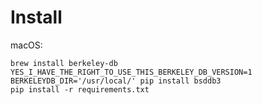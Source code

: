 # Install

macOS:

    brew install berkeley-db
    YES_I_HAVE_THE_RIGHT_TO_USE_THIS_BERKELEY_DB_VERSION=1 BERKELEYDB_DIR='/usr/local/' pip install bsddb3
    pip install -r requirements.txt
